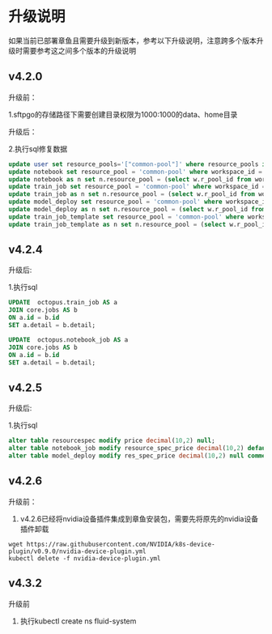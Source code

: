 # 升级说明

如果当前已部署章鱼且需要升级到新版本，参考以下升级说明，注意跨多个版本升级时需要参考这之间多个版本的升级说明



## v4.2.0

升级前：

1.sftpgo的存储路径下需要创建目录权限为1000:1000的data、home目录

升级后：

2.执行sql修复数据

```sql
update user set resource_pools='["common-pool"]' where resource_pools is null
update notebook set resource_pool = 'common-pool' where workspace_id = 'default-workspace';
update notebook as n set n.resource_pool = (select w.r_pool_id from workspace as w where n.workspace_id = w.id) where n.workspace_id != 'default-workspace';
update train_job set resource_pool = 'common-pool' where workspace_id = 'default-workspace';
update train_job as n set n.resource_pool = (select w.r_pool_id from workspace as w where n.workspace_id = w.id) where n.workspace_id != 'default-workspace';
update model_deploy set resource_pool = 'common-pool' where workspace_id = 'default-workspace';
update model_deploy as n set n.resource_pool = (select w.r_pool_id from workspace as w where n.workspace_id = w.id) where n.workspace_id != 'default-workspace';
update train_job_template set resource_pool = 'common-pool' where workspace_id = 'default-workspace';
update train_job_template as n set n.resource_pool = (select w.r_pool_id from workspace as w where n.workspace_id = w.id) where n.workspace_id != 'default-workspace';
```



## v4.2.4

升级后:

1.执行sql

```sql
UPDATE  octopus.train_job AS a
JOIN core.jobs AS b 
ON a.id = b.id
SET a.detail = b.detail;

UPDATE  octopus.notebook_job AS a
JOIN core.jobs AS b 
ON a.id = b.id
SET a.detail = b.detail;
```



## v4.2.5

升级后:

1.执行sql

```sql
alter table resourcespec modify price decimal(10,2) null;
alter table notebook_job modify resource_spec_price decimal(10,2) default '0' not null comment '资源规格价格';
alter table model_deploy modify res_spec_price decimal(10,2) null comment '资源规格单价';
```


## v4.2.6

升级前：
1. v4.2.6已经将nvidia设备插件集成到章鱼安装包，需要先将原先的nvidia设备插件卸载
```
wget https://raw.githubusercontent.com/NVIDIA/k8s-device-plugin/v0.9.0/nvidia-device-plugin.yml
kubectl delete -f nvidia-device-plugin.yml
```

## v4.3.2

升级前
1. 执行kubectl create ns fluid-system